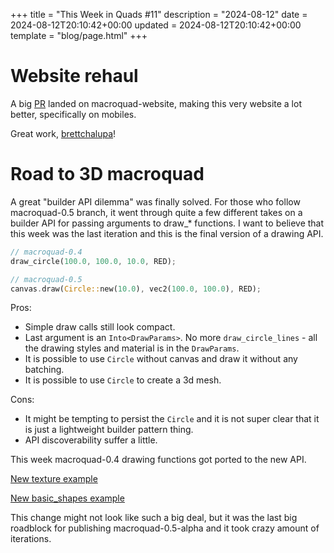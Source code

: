 +++
title = "This Week in Quads #11"
description = "2024-08-12"
date = 2024-08-12T20:10:42+00:00
updated = 2024-08-12T20:10:42+00:00
template = "blog/page.html"
+++

# Website rehaul

A big [PR](https://github.com/not-fl3/macroquad-website/pull/17) landed on macroquad-website, making this very website a lot better, specifically on mobiles.

Great work, [brettchalupa](https://github.com/brettchalupa)!

# Road to 3D macroquad

A great "builder API dilemma" was finally solved. For those who follow macroquad-0.5 branch, it went through quite a few different takes on a builder API for passing arguments to draw_* functions. I want to believe that this week was the last iteration and this is the final version of a drawing API.

```rust
// macroquad-0.4
draw_circle(100.0, 100.0, 10.0, RED);

// macroquad-0.5
canvas.draw(Circle::new(10.0), vec2(100.0, 100.0), RED);
```

Pros:
- Simple draw calls still look compact.
- Last argument is an `Into<DrawParams>`. No more `draw_circle_lines` - all the drawing styles and material is in the `DrawParams`.
- It is possible to use `Circle` without canvas and draw it without any batching.
- It is possible to use `Circle` to create a 3d mesh.

Cons:
- It might be tempting to persist the `Circle` and it is not super clear that it is just a lightweight builder pattern thing.
- API discoverability suffer a little.

This week macroquad-0.4 drawing functions got ported to the new API.

[New texture example](https://github.com/not-fl3/macroquad/blob/reimagine/examples/texture.rs)

[New basic_shapes example](https://github.com/not-fl3/macroquad/blob/reimagine/examples/basic_shapes.rs)

This change might not look like such a big deal, but it was the last big roadblock for publishing macroquad-0.5-alpha and it took crazy amount of iterations.
